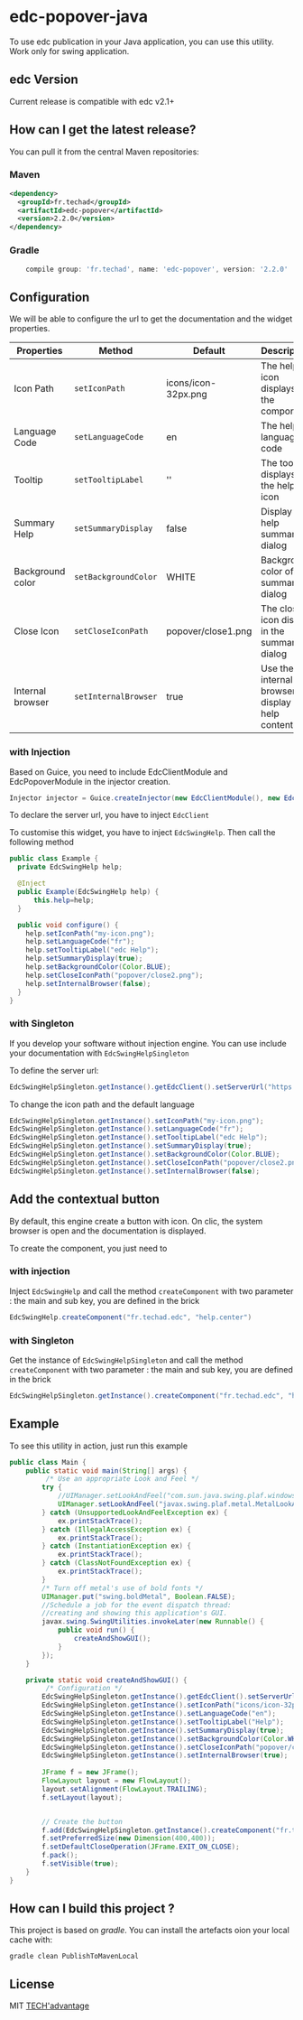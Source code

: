 # edc-popover-java

To use edc publication in your Java application, you can use this utility. Work only for swing application.

## edc Version

Current release is compatible with edc v2.1+

## How can I get the latest release?

You can pull it from the central Maven repositories:

### Maven
```xml
<dependency>
  <groupId>fr.techad</groupId>
  <artifactId>edc-popover</artifactId>
  <version>2.2.0</version>
</dependency>
```

### Gradle
```groovy
    compile group: 'fr.techad', name: 'edc-popover', version: '2.2.0'

```

## Configuration 

We will be able to configure the url to get the documentation and the widget properties.

| Properties | Method | Default | Description |
|--|--|--|--|
| Icon Path| ``setIconPath`` | icons/icon-32px.png| The help icon displays in the component |
| Language Code | ``setLanguageCode`` | en | The help language code |
| Tooltip | ``setTooltipLabel`` | '' | The tooltip displays on the help icon |
| Summary Help | ``setSummaryDisplay`` |false| Display the help summary dialog |
| Background color | ``setBackgroundColor`` | WHITE | Background color of the summary dialog |
| Close Icon | ``setCloseIconPath`` | popover/close1.png | The close icon display in the summary dialog |
| Internal browser | ``setInternalBrowser`` | true | Use the internal browser to display the help content |

### with Injection

Based on Guice, you need to include EdcClientModule and EdcPopoverModule in the injector creation.

```java
Injector injector = Guice.createInjector(new EdcClientModule(), new EdcPopoverModule());
```

To declare the server url, you have to inject ``EdcClient``

To customise this widget, you have to inject ``EdcSwingHelp``.
Then call the following method


```java
public class Example {
  private EdcSwingHelp help;

  @Inject
  public Example(EdcSwingHelp help) {
      this.help=help;
  }

  public void configure() {
    help.setIconPath("my-icon.png");
    help.setLanguageCode("fr");
    help.setTooltipLabel("edc Help");
    help.setSummaryDisplay(true);
    help.setBackgroundColor(Color.BLUE);
    help.setCloseIconPath("popover/close2.png");
    help.setInternalBrowser(false);
  }
}
```

### with Singleton

If you develop your software without injection engine. You can use include your documentation with  ``EdcSwingHelpSingleton``

To define the server url:  
```java
EdcSwingHelpSingleton.getInstance().getEdcClient().setServerUrl("https://demo.easydoccontents.com");
```  

To change the icon path and the default language
```java
EdcSwingHelpSingleton.getInstance().setIconPath("my-icon.png");
EdcSwingHelpSingleton.getInstance().setLanguageCode("fr");
EdcSwingHelpSingleton.getInstance().setTooltipLabel("edc Help");
EdcSwingHelpSingleton.getInstance().setSummaryDisplay(true);
EdcSwingHelpSingleton.getInstance().setBackgroundColor(Color.BLUE);
EdcSwingHelpSingleton.getInstance().setCloseIconPath("popover/close2.png");
EdcSwingHelpSingleton.getInstance().setInternalBrowser(false);
```

## Add the contextual button

By default, this engine create a button with icon.
On clic, the system browser is open and the documentation is displayed.

To create the component, you just need to 

### with injection

Inject ``EdcSwingHelp`` and call the method ``createComponent`` with two parameter : the main and sub key, you are defined in the brick  
```java
EdcSwingHelp.createComponent("fr.techad.edc", "help.center")
```

### with Singleton

Get the instance of ``EdcSwingHelpSingleton`` and call the method ``createComponent`` with two parameter : the main and sub key, you are defined in the brick  

```java
EdcSwingHelpSingleton.getInstance().createComponent("fr.techad.edc", "help.center")
```

## Example
To see this utility in action, just run this example

```java
public class Main {
    public static void main(String[] args) {
         /* Use an appropriate Look and Feel */
        try {
            //UIManager.setLookAndFeel("com.sun.java.swing.plaf.windows.WindowsLookAndFeel");
            UIManager.setLookAndFeel("javax.swing.plaf.metal.MetalLookAndFeel");
        } catch (UnsupportedLookAndFeelException ex) {
            ex.printStackTrace();
        } catch (IllegalAccessException ex) {
            ex.printStackTrace();
        } catch (InstantiationException ex) {
            ex.printStackTrace();
        } catch (ClassNotFoundException ex) {
            ex.printStackTrace();
        }
        /* Turn off metal's use of bold fonts */
        UIManager.put("swing.boldMetal", Boolean.FALSE);
        //Schedule a job for the event dispatch thread:
        //creating and showing this application's GUI.
        javax.swing.SwingUtilities.invokeLater(new Runnable() {
            public void run() {
                createAndShowGUI();
            }
        });
    }

    private static void createAndShowGUI() {
         /* Configuration */
        EdcSwingHelpSingleton.getInstance().getEdcClient().setServerUrl("https://demo.easydoccontents.com");
        EdcSwingHelpSingleton.getInstance().setIconPath("icons/icon-32px.png");
        EdcSwingHelpSingleton.getInstance().setLanguageCode("en");
        EdcSwingHelpSingleton.getInstance().setTooltipLabel("Help");
        EdcSwingHelpSingleton.getInstance().setSummaryDisplay(true);
        EdcSwingHelpSingleton.getInstance().setBackgroundColor(Color.WHITE);
        EdcSwingHelpSingleton.getInstance().setCloseIconPath("popover/close2.png");
        EdcSwingHelpSingleton.getInstance().setInternalBrowser(true);
        
        JFrame f = new JFrame();
        FlowLayout layout = new FlowLayout();
        layout.setAlignment(FlowLayout.TRAILING);
        f.setLayout(layout);


        // Create the button
        f.add(EdcSwingHelpSingleton.getInstance().createComponent("fr.techad.edc", "help.center"));
        f.setPreferredSize(new Dimension(400,400));
        f.setDefaultCloseOperation(JFrame.EXIT_ON_CLOSE);
        f.pack();
        f.setVisible(true);
    }
}
```

## How can I build this project ?

This project is based on *gradle*. You can install the artefacts oion your local cache with:

``gradle clean PublishToMavenLocal``

## License

MIT [TECH'advantage](mailto:contact@tech-advantage.com)